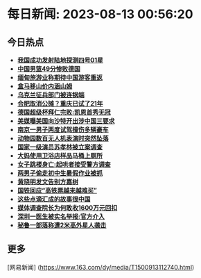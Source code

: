 
# 每日新闻: 2023-08-13 00:56:20
## 今日热点

- **[我国成功发射陆地探测四号01星](https://www.163.com/search?keyword=%E6%88%91%E5%9B%BD%E6%88%90%E5%8A%9F%E5%8F%91%E5%B0%84%E9%99%86%E5%9C%B0%E6%8E%A2%E6%B5%8B%E5%9B%9B%E5%8F%B701%E6%98%9F)**
- **[中国男篮49分惨败德国](https://www.163.com/search?keyword=%E4%B8%AD%E5%9B%BD%E7%94%B7%E7%AF%AE49%E5%88%86%E6%83%A8%E8%B4%A5%E5%BE%B7%E5%9B%BD)**
- **[缅甸旅游业称期待中国游客重返](https://www.163.com/search?keyword=%E7%BC%85%E7%94%B8%E6%97%85%E6%B8%B8%E4%B8%9A%E7%A7%B0%E6%9C%9F%E5%BE%85%E4%B8%AD%E5%9B%BD%E6%B8%B8%E5%AE%A2%E9%87%8D%E8%BF%94)**
- **[盒马移山价内涵山姆](https://www.163.com/search?keyword=%E7%9B%92%E9%A9%AC%E7%A7%BB%E5%B1%B1%E4%BB%B7%E5%86%85%E6%B6%B5%E5%B1%B1%E5%A7%86)**
- **[乌克兰征兵部门被连锅端](https://www.163.com/search?keyword=%E4%B9%8C%E5%85%8B%E5%85%B0%E5%BE%81%E5%85%B5%E9%83%A8%E9%97%A8%E8%A2%AB%E8%BF%9E%E9%94%85%E7%AB%AF)**
- **[合肥取消公摊？重庆已试了21年](https://www.163.com/search?keyword=%E5%90%88%E8%82%A5%E5%8F%96%E6%B6%88%E5%85%AC%E6%91%8A%EF%BC%9F%E9%87%8D%E5%BA%86%E5%B7%B2%E8%AF%95%E4%BA%8621%E5%B9%B4)**
- **[德国超级杯拜仁完败:凯恩首秀无冠](https://www.163.com/search?keyword=%E5%BE%B7%E5%9B%BD%E8%B6%85%E7%BA%A7%E6%9D%AF%E6%8B%9C%E4%BB%81%E5%AE%8C%E8%B4%A5+%E5%87%AF%E6%81%A9%E9%A6%96%E7%A7%80%E6%97%A0%E5%86%A0)**
- **[美媒曝美国向沙特开出涉中国三要求](https://www.163.com/search?keyword=%E7%BE%8E%E5%AA%92%E6%9B%9D%E7%BE%8E%E5%9B%BD%E5%90%91%E6%B2%99%E7%89%B9%E5%BC%80%E5%87%BA%E6%B6%89%E4%B8%AD%E5%9B%BD%E4%B8%89%E8%A6%81%E6%B1%82)**
- **[南京一男子两度试驾撞伤多辆豪车](https://www.163.com/search?keyword=%E5%8D%97%E4%BA%AC%E4%B8%80%E7%94%B7%E5%AD%90%E4%B8%A4%E5%BA%A6%E8%AF%95%E9%A9%BE%E6%92%9E%E4%BC%A4%E5%A4%9A%E8%BE%86%E8%B1%AA%E8%BD%A6)**
- **[动物园数百无人机表演时突然坠落](https://www.163.com/search?keyword=%E5%8A%A8%E7%89%A9%E5%9B%AD%E6%95%B0%E7%99%BE%E6%97%A0%E4%BA%BA%E6%9C%BA%E8%A1%A8%E6%BC%94%E6%97%B6%E7%AA%81%E7%84%B6%E5%9D%A0%E8%90%BD)**
- **[国家一级演员苏孝林被立案调查](https://www.163.com/search?keyword=%E5%9B%BD%E5%AE%B6%E4%B8%80%E7%BA%A7%E6%BC%94%E5%91%98%E8%8B%8F%E5%AD%9D%E6%9E%97%E8%A2%AB%E7%AB%8B%E6%A1%88%E8%B0%83%E6%9F%A5)**
- **[大妈使用卫浴店样品马桶上厕所](https://www.163.com/search?keyword=%E5%A4%A7%E5%A6%88%E4%BD%BF%E7%94%A8%E5%8D%AB%E6%B5%B4%E5%BA%97%E6%A0%B7%E5%93%81%E9%A9%AC%E6%A1%B6%E4%B8%8A%E5%8E%95%E6%89%80)**
- **[女子跳楼身亡:起哄者接受警方调查](https://www.163.com/search?keyword=%E5%A5%B3%E5%AD%90%E8%B7%B3%E6%A5%BC%E8%BA%AB%E4%BA%A1+%E8%B5%B7%E5%93%84%E8%80%85%E6%8E%A5%E5%8F%97%E8%AD%A6%E6%96%B9%E8%B0%83%E6%9F%A5)**
- **[两男子偷走初中生暑假作业被抓](https://www.163.com/search?keyword=%E4%B8%A4%E7%94%B7%E5%AD%90%E5%81%B7%E8%B5%B0%E5%88%9D%E4%B8%AD%E7%94%9F%E6%9A%91%E5%81%87%E4%BD%9C%E4%B8%9A%E8%A2%AB%E6%8A%93)**
- **[黄晓明发文告别方嘉树](https://www.163.com/search?keyword=%E9%BB%84%E6%99%93%E6%98%8E%E5%8F%91%E6%96%87%E5%91%8A%E5%88%AB%E6%96%B9%E5%98%89%E6%A0%91)**
- **[国铁回应“高铁票越来越难买”](https://www.163.com/search?keyword=%E5%9B%BD%E9%93%81%E5%9B%9E%E5%BA%94%E2%80%9C%E9%AB%98%E9%93%81%E7%A5%A8%E8%B6%8A%E6%9D%A5%E8%B6%8A%E9%9A%BE%E4%B9%B0%E2%80%9D)**
- **[这些点滴汇成的故事很中国](https://www.163.com/search?keyword=%E8%BF%99%E4%BA%9B%E7%82%B9%E6%BB%B4%E6%B1%87%E6%88%90%E7%9A%84%E6%95%85%E4%BA%8B%E5%BE%88%E4%B8%AD%E5%9B%BD)**
- **[媒体调查院长为何敢收1600万元回扣](https://www.163.com/search?keyword=%E5%AA%92%E4%BD%93%E8%B0%83%E6%9F%A5%E9%99%A2%E9%95%BF%E4%B8%BA%E4%BD%95%E6%95%A2%E6%94%B61600%E4%B8%87%E5%85%83%E5%9B%9E%E6%89%A3)**
- **[深圳一医生被实名举报:官方介入](https://www.163.com/search?keyword=%E6%B7%B1%E5%9C%B3%E4%B8%80%E5%8C%BB%E7%94%9F%E8%A2%AB%E5%AE%9E%E5%90%8D%E4%B8%BE%E6%8A%A5+%E5%AE%98%E6%96%B9%E4%BB%8B%E5%85%A5)**
- **[秘鲁一部落称遭2米高外星人袭击](https://www.163.com/search?keyword=%E7%A7%98%E9%B2%81%E4%B8%80%E9%83%A8%E8%90%BD%E7%A7%B0%E9%81%AD2%E7%B1%B3%E9%AB%98%E5%A4%96%E6%98%9F%E4%BA%BA%E8%A2%AD%E5%87%BB)**

## 更多
[网易新闻] (https://www.163.com/dy/media/T1500913112740.html)
